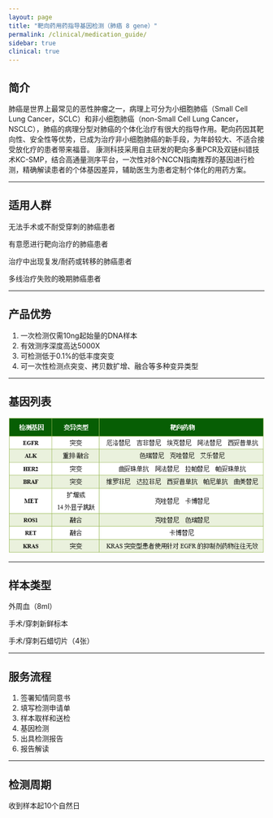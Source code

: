 ```yaml
---
layout: page
title: "靶向药用药指导基因检测（肺癌 8 gene）"
permalink: /clinical/medication_guide/
sidebar: true
clinical: true
---
```


## 简介

肺癌是世界上最常见的恶性肿瘤之一，病理上可分为小细胞肺癌（Small Cell Lung Cancer，SCLC）和非小细胞肺癌（non-Small Cell Lung Cancer，NSCLC），肺癌的病理分型对肺癌的个体化治疗有很大的指导作用。靶向药因其靶向性、安全性等优势，已成为治疗非小细胞肺癌的新手段，为年龄较大、不适合接受放化疗的患者带来福音。
康测科技采用自主研发的靶向多重PCR及双链纠错技术KC-SMP，结合高通量测序平台，一次性对8个NCCN指南推荐的基因进行检测，精确解读患者的个体基因差异，辅助医生为患者定制个体化的用药方案。

---

## 适用人群

无法手术或不耐受穿刺的肺癌患者

有意愿进行靶向治疗的肺癌患者

治疗中出现复发/耐药或转移的肺癌患者

多线治疗失败的晚期肺癌患者 

---

## 产品优势

1. 一次检测仅需10ng起始量的DNA样本	
2. 有效测序深度高达5000X
3. 可检测低于0.1%的低丰度突变
3. 可一次性检测点突变、拷贝数扩增、融合等多种变异类型

---

## 基因列表

<img src="/image/medication_guide/gene_table.png">
<br />

---

## 样本类型

外周血（8ml）

手术/穿刺新鲜标本

手术/穿刺石蜡切片（4张）

---

## 服务流程

1. 签署知情同意书
2. 填写检测申请单
3. 样本取样和送检
4. 基因检测
5. 出具检测报告
6. 报告解读

---

## 检测周期

收到样本起10个自然日
